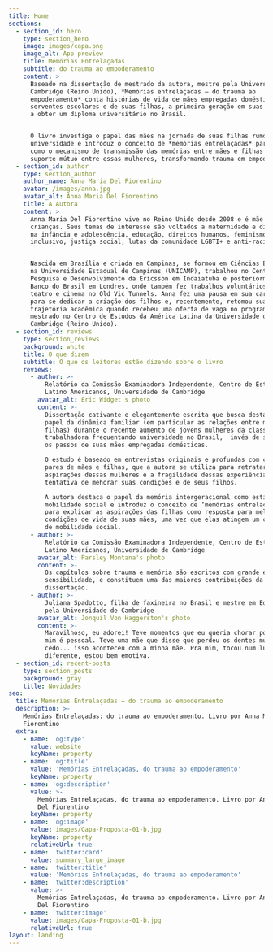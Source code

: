 ```yaml
---
title: Home
sections:
  - section_id: hero
    type: section_hero
    image: images/capa.png
    image_alt: App preview
    title: Memórias Entrelaçadas
    subtitle: do trauma ao empoderamento
    content: >
      Baseado na dissertação de mestrado da autora, mestre pela Universidade de
      Cambridge (Reino Unido), *Memórias entrelaçadas – do trauma ao
      empoderamento* conta histórias de vida de mães empregadas domésticas e
      serventes escolares e de suas filhas, a primeira geração em suas famílias
      a obter um diploma universitário no Brasil.


      O livro investiga o papel das mães na jornada de suas filhas rumo à
      universidade e introduz o conceito de *memórias entrelaçadas* para mostrar
      como o mecanismo de transmissão das memórias entre mães e filhas levou ao
      suporte mútuo entre essas mulheres, transformando trauma em empoderamento.
  - section_id: author
    type: section_author
    author_name: Anna Maria Del Fiorentino
    avatar: /images/anna.jpg
    avatar_alt: Anna Maria Del Fiorentino
    title: A Autora
    content: >
      Anna Maria Del Fiorentino vive no Reino Unido desde 2008 e é mãe de duas
      crianças. Seus temas de interesse são voltados a maternidade e dignidade
      na infância e adolescência, educação, direitos humanos, feminismo
      inclusivo, justiça social, lutas da comunidade LGBTI+ e anti-racismo.


      Nascida em Brasília e criada em Campinas, se formou em Ciências Econômicas
      na Universidade Estadual de Campinas (UNICAMP), trabalhou no Centro de
      Pesquisa e Desenvolvimento da Ericsson em Indaiatuba e posteriormente no
      Banco do Brasil em Londres, onde também fez trabalhos voluntários de
      teatro e cinema no Old Vic Tunnels. Anna fez uma pausa em sua carreira
      para se dedicar a criação dos filhos e, recentemente, retomou sua
      trajetória acadêmica quando recebeu uma oferta de vaga no programa de
      mestrado no Centro de Estudos da América Latina da Universidade de
      Cambridge (Reino Unido).
  - section_id: reviews
    type: section_reviews
    background: white
    title: O que dizem
    subtitle: O que os leitores estão dizendo sobre o livro
    reviews:
      - author: >-
          Relatório da Comissão Examinadora Independente, Centro de Estudos
          Latino Americanos, Universidade de Cambridge
        avatar_alt: Eric Widget's photo
        content: >-
          Dissertação cativante e elegantemente escrita que busca destacar o
          papel da dinâmica familiar (em particular as relações entre mães e
          filhas) durante o recente aumento de jovens mulheres da classe
          trabalhadora frequentando universidade no Brasil,  invés de seguirem
          os passos de suas mães empregadas domésticas.

          O estudo é baseado em entrevistas originais e profundas com cinco
          pares de mães e filhas, que a autora se utiliza para retratar as
          aspirações dessas mulheres e a fragilidade dessas experiências na
          tentativa de mehorar suas condições e de seus filhos.

          A autora destaca o papel da memória intergeracional como estímulo para
          mobilidade social e introduz o conceito de ‘memórias entrelaçadas’
          para explicar as aspirações das filhas como resposta para melhorar as
          condições de vida de suas mães, uma vez que elas atingem um certo grau
          de mobilidade social.
      - author: >-
          Relatório da Comissão Examinadora Independente, Centro de Estudos
          Latino Americanos, Universidade de Cambridge
        avatar_alt: Parsley Montana's photo
        content: >-
          Os capítulos sobre trauma e memória são escritos com grande empatia e
          sensibilidade, e constituem uma das maiores contribuições da
          dissertação.
      - author: >-
          Juliana Spadotto, filha de faxineira no Brasil e mestre em Educação
          pela Universidade de Cambridge
        avatar_alt: Jonquil Von Haggerston's photo
        content: >-
          Maravilhoso, eu adorei! Teve momentos que eu queria chorar porque pra
          mim é pessoal. Teve uma mãe que disse que perdeu os dentes muito
          cedo... isso aconteceu com a minha mãe. Pra mim, tocou num lugar
          diferente, estou bem emotiva.
  - section_id: recent-posts
    type: section_posts
    background: gray
    title: Novidades
seo:
  title: Memórias Entrelaçadas — do trauma ao empoderamento
  description: >-
    Memórias Entrelaçadas: do trauma ao empoderamento. Livro por Anna Maria Del
    Fiorentino
  extra:
    - name: 'og:type'
      value: website
      keyName: property
    - name: 'og:title'
      value: 'Memórias Entrelaçadas, do trauma ao empoderamento'
      keyName: property
    - name: 'og:description'
      value: >-
        Memórias Entrelaçadas, do trauma ao empoderamento. Livro por Anna Maria
        Del Fiorentino
      keyName: property
    - name: 'og:image'
      value: images/Capa-Proposta-01-b.jpg
      keyName: property
      relativeUrl: true
    - name: 'twitter:card'
      value: summary_large_image
    - name: 'twitter:title'
      value: 'Memórias Entrelaçadas, do trauma ao empoderamento'
    - name: 'twitter:description'
      value: >-
        Memórias Entrelaçadas, do trauma ao empoderamento. Livro por Anna Maria
        Del Fiorentino
    - name: 'twitter:image'
      value: images/Capa-Proposta-01-b.jpg
      relativeUrl: true
layout: landing
---
```

